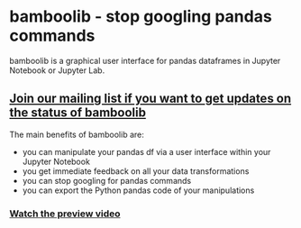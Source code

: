 # bamboolib - stop googling pandas commands

bamboolib is a graphical user interface for pandas dataframes in Jupyter Notebook or Jupyter Lab.

## [Join our mailing list if you want to get updates on the status of bamboolib](http://eepurl.com/gyy52D)


The main benefits of bamboolib are:
- you can manipulate your pandas df via a user interface within your Jupyter Notebook
- you get immediate feedback on all your data transformations
- you can stop googling for pandas commands
- you can export the Python pandas code of your manipulations

### [Watch the preview video](https://youtu.be/yM-j5bY6cHw)